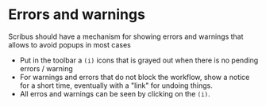# Errors and warnings

Scribus should have a mechanism for showing errors and warnings that allows to avoid popups in most cases

- Put in the toolbar a `(i)` icons that is grayed out when there is no pending errors / warning
- For warnings and errors that do not block the workflow, show a notice for a short time, eventually with a "link" for undoing things.
- All erros and warnings can be seen by clicking on the `(i)`.
